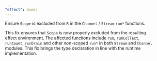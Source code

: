 ```yaml
---
"effect": minor
---
```


Ensure `Scope` is excluded from `R` in the `Channel` / `Stream` `run*` functions.

This fix ensures that `Scope` is now properly excluded from the resulting effect environment. 
The affected functions include `run`, `runCollect`, `runCount`, `runDrain` and other non-scoped `run*` in both `Stream` and `Channel` modules. 
This fix brings the type declaration in line with the runtime implementation.

